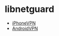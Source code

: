 # libnetguard

- [iPhoneVPN](https://github.com/zhkl0228/InspectorVpn)
- [AndroidVPN](https://github.com/zhkl0228/AndroidVPN)

